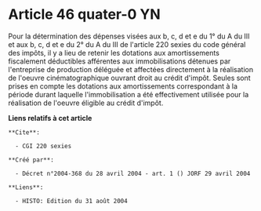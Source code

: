 # Article 46 quater-0 YN

Pour la détermination des dépenses visées aux b, c, d et e du 1° du A du III et aux b, c, d et e du 2° du A du III de
l'article 220 sexies du code général des impôts, il y a lieu de retenir les dotations aux amortissements fiscalement
déductibles afférentes aux immobilisations détenues par l'entreprise de production déléguée et affectées directement à la
réalisation de l'oeuvre cinématographique ouvrant droit au crédit d'impôt. Seules sont prises en compte les dotations aux
amortissements correspondant à la période durant laquelle l'immobilisation a été effectivement utilisée pour la réalisation
de l'oeuvre éligible au crédit d'impôt.

**Liens relatifs à cet article**

	**Cite**:

	  - CGI 220 sexies

	**Créé par**:

	  - Décret n°2004-368 du 28 avril 2004 - art. 1 () JORF 29 avril 2004

	**Liens**:

	  - HISTO: Edition du 31 août 2004
